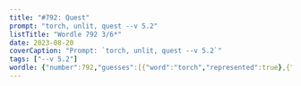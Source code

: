 ```yaml
---
title: "#792: Quest"
prompt: "torch, unlit, quest --v 5.2"
listTitle: "Wordle 792 3/6*"
date: 2023-08-20
coverCaption: "Prompt: `torch, unlit, quest --v 5.2`"
tags: ["--v 5.2"]
wordle: {"number":792,"guesses":[{"word":"torch","represented":true},{"word":"unlit","represented":false},{"word":"quest","represented":true}],"yes_count":2}
---
```

